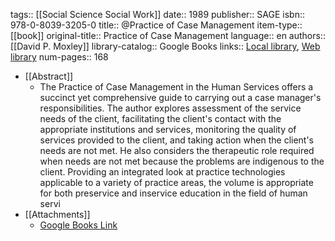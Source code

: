 tags:: [[Social Science Social Work]]
date:: 1989
publisher:: SAGE
isbn:: 978-0-8039-3205-0
title:: @Practice of Case Management
item-type:: [[book]]
original-title:: Practice of Case Management
language:: en
authors:: [[David P. Moxley]]
library-catalog:: Google Books
links:: [Local library](zotero://select/library/items/TJ4NCDMZ), [Web library](https://www.zotero.org/users/6520516/items/TJ4NCDMZ)
num-pages:: 168

- [[Abstract]]
	- The Practice of Case Management in the Human Services offers a succinct yet comprehensive guide to carrying out a case manager's responsibilities. The author explores assessment of the service needs of the client, facilitating the client's contact with the appropriate institutions and services, monitoring the quality of services provided to the client, and taking action when the client's needs are not met. He also considers the therapeutic role required when needs are not met because the problems are indigenous to the client.  Providing an integrated look at practice technologies applicable to a variety of practice areas, the volume is appropriate for both preservice and inservice education in the field of human servi
- [[Attachments]]
	- [Google Books Link](https://books.google.lt/books?id=mcn-Ey005A8C)